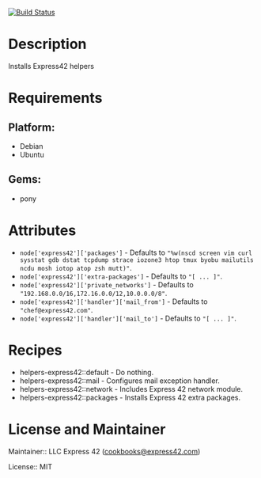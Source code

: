 [![Build Status](https://travis-ci.org/express42-cookbooks/helpers-express42.svg?branch=master)](https://travis-ci.org/express42-cookbooks/helpers-express42)

# Description

Installs Express42 helpers

# Requirements

## Platform:

* Debian
* Ubuntu

## Gems:

* pony

# Attributes

* `node['express42']['packages']` -  Defaults to `"%w(nscd screen vim curl sysstat gdb dstat tcpdump strace iozone3 htop tmux byobu mailutils ncdu mosh iotop atop zsh mutt)"`.
* `node['express42']['extra-packages']` -  Defaults to `"[ ... ]"`.
* `node['express42']['private_networks']` -  Defaults to `"192.168.0.0/16,172.16.0.0/12,10.0.0.0/8"`.
* `node['express42']['handler']['mail_from']` -  Defaults to `"chef@express42.com"`.
* `node['express42']['handler']['mail_to']` -  Defaults to `"[ ... ]"`.

# Recipes

* helpers-express42::default - Do nothing.
* helpers-express42::mail - Configures mail exception handler.
* helpers-express42::network - Includes Express 42 network module.
* helpers-express42::packages - Installs Express 42 extra packages.

# License and Maintainer

Maintainer:: LLC Express 42 (<cookbooks@express42.com>)

License:: MIT
